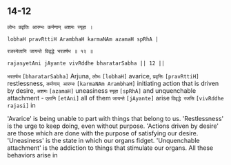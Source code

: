 ## 14-12


```shloka-sa
लोभः प्रवृत्तिः आरम्भः कर्मणाम् अशमः स्पृहा ।
```
```shloka-sa-hk
lobhaH pravRttiH ArambhaH karmaNAm azamaH spRhA |
```
```shloka-sa
रजस्येतानि जायन्ते विवृद्धे भरतर्षभ ॥ १२ ॥
```
```shloka-sa-hk
rajasyetAni jAyante vivRddhe bharatarSabha || 12 ||
```

`भरतर्षभ` `[bharatarSabha]` Arjuna, `लोभः` `[lobhaH]` avarice, `प्रवृत्तिः` `[pravRttiH]` restlessness, `कर्मणाम् आरम्भः` `[karmaNAm ArambhaH]` initiating action that is driven by desire, `अशमः` `[azamaH]` uneasiness `स्पृहा` `[spRhA]` and unquenchable attachment - `एतानि` `[etAni]` all of them `जायन्ते` `[jAyante]` arise `विवृद्धे रजसि` `[vivRddhe rajasi]` in

'Avarice' is being unable to part with things that belong to us. 
'Restlessness' is the urge to keep doing, even without purpose. 
'Actions driven by desire' are those which are done with the purpose of satisfying our desire. 
'Uneasiness' is the state in which our organs fidget. 
'Unquenchable attachment' is the addiction to things that stimulate our organs.
All these behaviors arise in 

